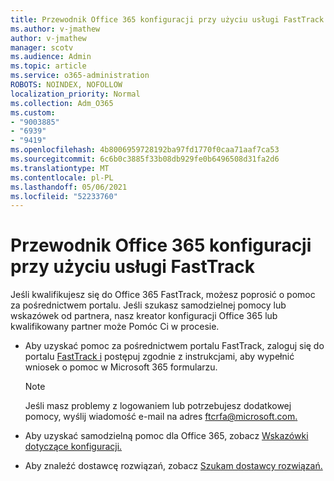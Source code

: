```yaml
---
title: Przewodnik Office 365 konfiguracji przy użyciu usługi FastTrack
ms.author: v-jmathew
author: v-jmathew
manager: scotv
ms.audience: Admin
ms.topic: article
ms.service: o365-administration
ROBOTS: NOINDEX, NOFOLLOW
localization_priority: Normal
ms.collection: Adm_O365
ms.custom:
- "9003885"
- "6939"
- "9419"
ms.openlocfilehash: 4b8006959728192ba97fd1770f0caa71aaf7ca53
ms.sourcegitcommit: 6c6b0c3885f33b08db929fe0b6496508d31fa2d6
ms.translationtype: MT
ms.contentlocale: pl-PL
ms.lasthandoff: 05/06/2021
ms.locfileid: "52233760"
---
```

# <a name="guided-office-365-setup-process-with-fasttrack"></a>Przewodnik Office 365 konfiguracji przy użyciu usługi FastTrack

Jeśli kwalifikujesz się do Office 365 FastTrack, możesz poprosić o pomoc za pośrednictwem portalu. Jeśli szukasz samodzielnej pomocy lub wskazówek od partnera, nasz kreator konfiguracji Office 365 lub kwalifikowany partner może Pomóc Ci w procesie.

- Aby uzyskać pomoc za pośrednictwem portalu FastTrack, zaloguj się do portalu [FastTrack i](https://go.microsoft.com/fwlink/?linkid=2125443) postępuj zgodnie z instrukcjami, aby wypełnić wniosek o pomoc w Microsoft 365 formularzu.

    > [!NOTE]
    > Jeśli masz problemy z logowaniem lub potrzebujesz dodatkowej pomocy, wyślij wiadomość e-mail na adres [ftcrfa@microsoft.com.](mailto:ftcrfa@microsoft.com)

- Aby uzyskać samodzielną pomoc dla Office 365, zobacz [Wskazówki dotyczące konfiguracji.](https://go.microsoft.com/fwlink/?linkid=2125827)
- Aby znaleźć dostawcę rozwiązań, zobacz [Szukam dostawcy rozwiązań.](https://go.microsoft.com/fwlink/?linkid=2125918)